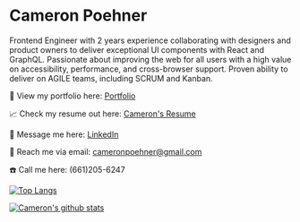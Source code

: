 # Cameron Poehner <br>

Frontend Engineer with 2 years experience collaborating with designers and product owners to deliver exceptional UI components with React and GraphQL. Passionate about improving the web for all users with a high value on  accessibility, performance, and cross-browser support. Proven ability to deliver on AGILE teams, including SCRUM and Kanban. <br>

:eyes: View my portfolio here: [Portfolio](https://cameronpoehner.com/) <br>

:chart_with_upwards_trend: Check my resume out here: [Cameron's Resume](https://docs.google.com/document/d/1aG_N7DZbSbnK36UjneL0syh_t2EVXvObQL96j52qQAk/edit?usp=sharing)

:speech_balloon: Message me here: [LinkedIn](https://www.linkedin.com/in/cameron-poehner/)

:e-mail: Reach me via email: [cameronpoehner@gmail.com](mailto:cameronpoehner@gmail.com)

:phone: Call me here: (661)205-6247

[![Top Langs](https://github-readme-stats-git-masterrstaa-rickstaa.vercel.app/api/top-langs?username=cameron-poehner&layout=compact)](https://github.com/cameron-poehner) <br>

[![Cameron's github stats](https://github-readme-stats-git-masterrstaa-rickstaa.vercel.app/api?username=cameron-poehner&show_icons=true&theme=dark)](https://github.com/cameron-poehner)
<!--
**cameron-poehner/cameron-poehner** is a ✨ _special_ ✨ repository because its `README.md` (this file) appears on your GitHub profile.


-->

